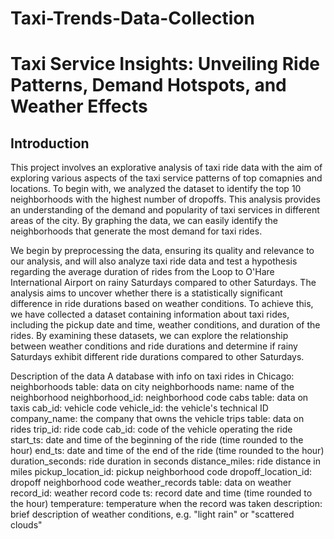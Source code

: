 # Taxi-Trends-Data-Collection
# Taxi Service Insights: Unveiling Ride Patterns, Demand Hotspots, and Weather Effects

## Introduction
This project involves an explorative analysis of taxi ride data with the aim of exploring various aspects of the taxi service patterns of top comapnies and locations. 
To begin with, we analyzed the dataset to identify the top 10 neighborhoods with the highest number of dropoffs. This analysis provides an understanding of the demand and popularity of taxi services in different areas of the city. By graphing the data, we can easily identify the neighborhoods that generate the most demand for taxi rides.

We begin by preprocessing the data, ensuring its quality and relevance to our analysis, and will also analyze taxi ride data and test a hypothesis regarding the average duration of rides from the Loop to O'Hare International Airport on rainy Saturdays compared to other Saturdays. The analysis aims to uncover whether there is a statistically significant difference in ride durations based on weather conditions. To achieve this, we have collected a dataset containing information about taxi rides, including the pickup date and time, weather conditions, and duration of the rides. By examining these datasets, we can explore the relationship between weather conditions and ride durations and determine if rainy Saturdays exhibit different ride durations compared to other Saturdays.

Description of the data
A database with info on taxi rides in Chicago:
neighborhoods table: data on city neighborhoods
name: name of the neighborhood
neighborhood_id: neighborhood code
cabs table: data on taxis
cab_id: vehicle code
vehicle_id: the vehicle's technical ID
company_name: the company that owns the vehicle
trips table: data on rides
trip_id: ride code
cab_id: code of the vehicle operating the ride
start_ts: date and time of the beginning of the ride (time rounded to the hour)
end_ts: date and time of the end of the ride (time rounded to the hour)
duration_seconds: ride duration in seconds
distance_miles: ride distance in miles
pickup_location_id: pickup neighborhood code
dropoff_location_id: dropoff neighborhood code
weather_records table: data on weather
record_id: weather record code
ts: record date and time (time rounded to the hour)
temperature: temperature when the record was taken
description: brief description of weather conditions, e.g. "light rain" or "scattered clouds"
